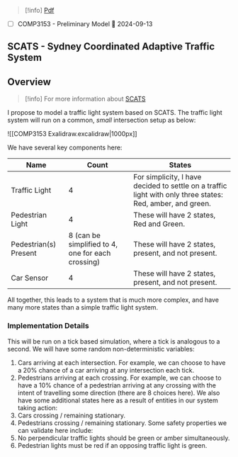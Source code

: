 > [!info] [Pdf](file:///C:/Users/vinay/Downloads/COMP3153-A.1P-1.pdf)

- [ ] COMP3153 - Preliminary Model 📅 2024-09-13

## SCATS - Sydney Coordinated Adaptive Traffic System

## Overview

> [!info] For more information about [SCATS](https://en.wikipedia.org/wiki/Sydney_Coordinated_Adaptive_Traffic_System)

I propose to model a traffic light system based on SCATS. The traffic light system will run on a common, *small* intersection setup as below:

![[COMP3153 Exalidraw.excalidraw|1000px]]

We have several key components here:

| Name                  | Count                                             | States                                                                                                     |
| --------------------- | ------------------------------------------------- | ---------------------------------------------------------------------------------------------------------- |
| Traffic Light         | 4                                                 | For simplicity, I have decided to settle on a traffic light with only three states: Red, amber, and green. |
| Pedestrian Light      | 4                                                 | These will have 2 states, Red and Green.                                                                   |
| Pedestrian(s) Present | 8 (can be simplified to 4, one for each crossing) | These will have 2 states, present, and not present.                                                        |
| Car Sensor            | 4                                                 | These will have 2 states, present, and not present.                                                        |
All together, this leads to a system that is much more complex, and have many more states than a simple traffic light system.

### Implementation Details
This will be run on a tick based simulation, where a tick is analogous to a second. We will have some random non-deterministic variables:
1. Cars arriving at each intersection. For example, we can choose to have a 20% chance of a car arriving at any intersection each tick.
2. Pedestrians arriving at each crossing. For example, we can choose to have a 10% chance of a pedestrian arriving at any crossing with the intent of travelling some direction (there are 8 choices here).
We also have some additional states here as a result of entities in our system taking action:
1. Cars crossing / remaining stationary.
2. Pedestrians crossing / remaining stationary.
Some safety properties we can validate here include:
1. No perpendicular traffic lights should be green or amber simultaneously.
2. Pedestrian lights must be red if an opposing traffic light is green.